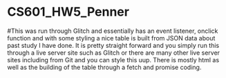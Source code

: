 # CS601_HW5_Penner
#This was run through Glitch and essentially has an event listener, onclick function and with some styling a nice table is built from JSON data about past study I have done. 
It is pretty straight forward and you simply run this through a live server site such as Glitch or there are many other live server sites including from Git and you can style this uup. 
There is mostly html as well as the building of the table through a fetch and promise coding. 
